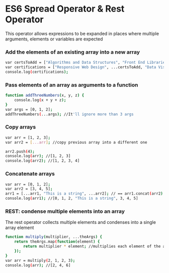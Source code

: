 # ES6 Spread Operator & Rest Operator

This operator allows expressions to be expanded in places where multiple arguments, elements or variables are expected

### Add the elements of an existing array into a new array
```sh
var certsToAdd = ["Algorithms and Data Structures", "Front End Libraries"];
var certifications = ["Responsive Web Design", ...certsToAdd, "Data Visualization", "APIs and Microservices", "Quality Assurance and Information Security"];
console.log(certifications);
```

### Pass elements of an array as arguments to a function
```sh
function addThreeNumbers(x, y, z) {
	console.log(x + y + z);
}
var args = [0, 1, 2];
addThreeNumbers(...args); //It'll ignore more than 3 args
```

### Copy arrays
```sh
var arr = [1, 2, 3];
var arr2 = [...arr]; //copy previous array into a different one

arr2.push(4);
console.log(arr); //[1, 2, 3]
console.log(arr2); //[1, 2, 3, 4]
```

### Concatenate arrays
```sh
var arr = [0, 1, 2];
var arr2 = [3, 4, 5];
arr1 = [...arr1, "This is a string", ...arr2]; // == arr1.concat(arr2)
console.log(arr1); //[0, 1, 2, "This is a string", 3, 4, 5]
```

### REST: condense multiple elements into an array
The rest operator collects multiple elements and condenses into a single array element

```sh
function multiply(multiplier, ...theArgs) {
	return theArgs.map(function(element) {
		return multiplier * element; //multiplies each element of the args
	});
}
var arr = multiply(2, 1, 2, 3);
console.log(arr); //[2, 4, 6]
```
